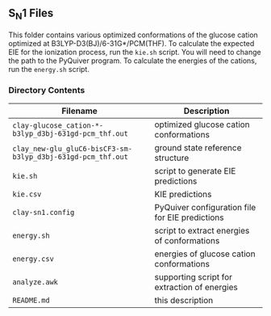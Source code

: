 ## S<sub>N</sub>1 Files

This folder contains various optimized conformations of the glucose cation
optimized at B3LYP-D3(BJ)/6-31G\*/PCM(THF).  To calculate the expected EIE
for the ionization process, run the `kie.sh` script.  You will need to
change the path to the PyQuiver program.  To calculate the energies of
the cations, run the `energy.sh` script.

### Directory Contents

| Filename  | Description |
| ------------- | ------------- |
| `clay-glucose_cation-*-b3lyp_d3bj-631gd-pcm_thf.out` | optimized glucose cation conformations |
| `clay_new-glu_gluC6-bisCF3-sm-b3lyp_d3bj-631gd-pcm_thf.out`  | ground state reference structure |
| `kie.sh` | script to generate EIE predictions |
| `kie.csv` | KIE predictions |
| `clay-sn1.config` | PyQuiver configuration file for EIE predictions |
| `energy.sh` | script to extract energies of conformations |
| `energy.csv` | energies of glucose cation conformations |
| `analyze.awk` | supporting script for extraction of energies |
| `README.md` | this description |
